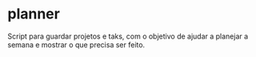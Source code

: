 # planner
Script para guardar projetos e taks, com o objetivo de ajudar a planejar a semana e mostrar o que precisa ser feito.

